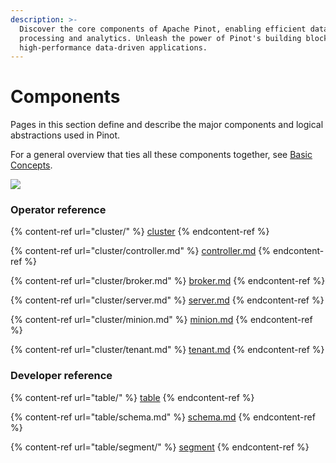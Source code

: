 ```yaml
---
description: >-
  Discover the core components of Apache Pinot, enabling efficient data
  processing and analytics. Unleash the power of Pinot's building blocks for
  high-performance data-driven applications.
---
```


# Components

Pages in this section define and describe the major components and logical abstractions used in Pinot.&#x20;

For a general overview that ties all these components together, see [Basic Concepts](../concepts.md).

![](../../.gitbook/assets/pinot-system-architecture.png)

### Operator reference

{% content-ref url="cluster/" %}
[cluster](cluster/)
{% endcontent-ref %}

{% content-ref url="cluster/controller.md" %}
[controller.md](cluster/controller.md)
{% endcontent-ref %}

{% content-ref url="cluster/broker.md" %}
[broker.md](cluster/broker.md)
{% endcontent-ref %}

{% content-ref url="cluster/server.md" %}
[server.md](cluster/server.md)
{% endcontent-ref %}

{% content-ref url="cluster/minion.md" %}
[minion.md](cluster/minion.md)
{% endcontent-ref %}

{% content-ref url="cluster/tenant.md" %}
[tenant.md](cluster/tenant.md)
{% endcontent-ref %}

### Developer reference

{% content-ref url="table/" %}
[table](table/)
{% endcontent-ref %}

{% content-ref url="table/schema.md" %}
[schema.md](table/schema.md)
{% endcontent-ref %}

{% content-ref url="table/segment/" %}
[segment](table/segment/)
{% endcontent-ref %}

